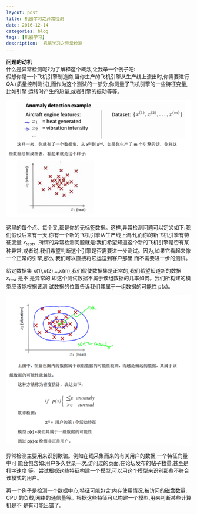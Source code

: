 ```yaml
---
layout: post
title: 机器学习之异常检测
date: 2016-12-14
categories: blog
tags: [机器学习]
description:  机器学习之异常检测
---
```


**问题的动机**       
 什么是异常检测呢?为了解释这个概念,让我举一个例子吧:       
假想你是一个飞机引擎制造商,当你生产的飞机引擎从生产线上流出时,你需要进行 QA (质量控制测试),而作为这个测试的一部分,你测量了飞机引擎的一些特征变量,比如引擎 运转时产生的热量,或者引擎的振动等等。   

![](https://raw.githubusercontent.com/whuhan2013/myImage/master/machineLearning/class10/p1.png)   

这里的每个点、每个叉,都是你的无标签数据。这样,异常检测问题可以定义如下:我
们假设后来有一天,你有一个新的飞机引擎从生产线上流出,而你的新飞机引擎有特征变量
$x_{test}$。所谓的异常检测问题就是:我们希望知道这个新的飞机引擎是否有某种异常,或者说,我们希望判断这个引擎是否需要进一步测试。因为,如果它看起来像一个正常的引擎,那么 我们可以直接将它运送到客户那里,而不需要进一步的测试。     

给定数据集 x(1),x(2),..,x(m),我们假使数据集是正常的,我们希望知道新的数据 $x_{test}$ 是不 是异常的,即这个测试数据不属于该组数据的几率如何。我们所构建的模型应该能根据该测 试数据的位置告诉我们其属于一组数据的可能性 p(x)。

![](https://raw.githubusercontent.com/whuhan2013/myImage/master/machineLearning/class10/p2.png) 

异常检测主要用来识别欺骗。例如在线采集而来的有关用户的数据,一个特征向量中可 能会包含如:用户多久登录一次,访问过的页面,在论坛发布的帖子数量,甚至是打字速度 等。尝试根据这些特征构建一个模型,可以用这个模型来识别那些不符合该模式的用户。

再一个例子是检测一个数据中心,特征可能包含:内存使用情况,被访问的磁盘数量, CPU 的负载,网络的通信量等。根据这些特征可以构建一个模型,用来判断某些计算机是不 是有可能出错了。

